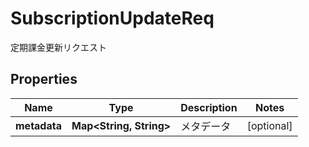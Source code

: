 

# SubscriptionUpdateReq

定期課金更新リクエスト

## Properties

| Name | Type | Description | Notes |
|------------ | ------------- | ------------- | -------------|
|**metadata** | **Map&lt;String, String&gt;** | メタデータ |  [optional] |



